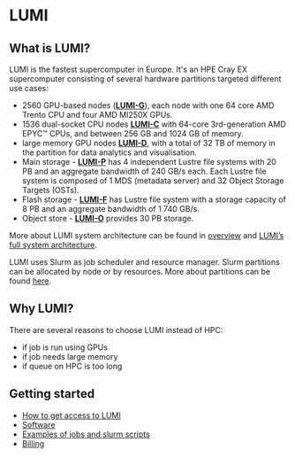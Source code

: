 # LUMI

## What is LUMI?

LUMI is the fastest supercomputer in Europe. It's an HPE Cray EX supercomputer consisting of several hardware partitions targeted different use cases:

- 2560 GPU-based nodes ([**LUMI-G**](https://docs.lumi-supercomputer.eu/hardware/lumig/)), each node with one 64 core AMD Trento CPU and four AMD MI250X GPUs.
- 1536 dual-socket CPU nodes [**LUMI-C**](https://docs.lumi-supercomputer.eu/hardware/lumic/) with 64-core 3rd-generation AMD EPYC™ CPUs, and between 256 GB and 1024 GB of memory.
- large memory GPU nodes [**LUMI-D**](https://docs.lumi-supercomputer.eu/hardware/lumid/), with a total of 32 TB of memory in the partition for data analytics and visualisation.
- Main storage - [**LUMI-P**](https://docs.lumi-supercomputer.eu/storage/parallel-filesystems/lumip/) has 4 independent Lustre file systems with 20 PB and an aggregate bandwidth of 240 GB/s each. Each Lustre file system is composed of 1 MDS (metadata server) and 32 Object Storage Targets (OSTs).
- Flash storage - [**LUMI-F**](https://docs.lumi-supercomputer.eu/storage/parallel-filesystems/lumif/) has Lustre file system with a storage capacity of 8 PB and an aggregate bandwidth of 1 740 GB/s.
- Object store -  [**LUMI-O**](https://docs.lumi-supercomputer.eu/storage/lumio/) provides 30 PB storage.

More  about LUMI system architecture can be found in [overview](https://docs.lumi-supercomputer.eu/hardware/) and [LUMI’s full system architecture](https://www.lumi-supercomputer.eu/lumis-full-system-architecture-revealed/).

LUMI uses Slurm as job scheduler and resource manager. Slurm partitions can be allocated by node or by resources. More about partitions can be found [here](https://docs.lumi-supercomputer.eu/runjobs/scheduled-jobs/partitions/).

## Why LUMI?

There are several reasons to choose LUMI instead of HPC:

- if job is run using GPUs
- if job needs large memory
- if queue on HPC is too long

## Getting started

- [How to get access to LUMI](/lumi/start.html)
- [Software](/lumi/software.html)
- [Examples of jobs and slurm scripts](/lumi/examples.html)
- [Billing](/index.html#billing)
